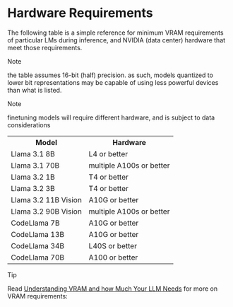 # Hardware Requirements

The following table is a simple reference for minimum VRAM requirements of particular LMs during inference, and NVIDIA (data center) hardware that meet those requirements.

> [!NOTE]
> the table assumes 16-bit (half) precision. as such, models quantized to lower bit representations may be capable of using less powerful devices than what is listed.

> [!NOTE]
> finetuning models will require different hardware, and is subject to data considerations

<table>
    <tr>
        <th>Model</th>
        <th>Hardware</th>
    </tr>
    <tr>
        <td>Llama 3.1 8B</td>
        <td>L4 or better</td>
    </tr>
    <tr>
        <td>Llama 3.1 70B</td>
        <td>multiple A100s or better</td>
    </tr>
    <tr>
        <td>Llama 3.2 1B</td>
        <td>T4 or better</td>
    </tr>
    <tr>
        <td>Llama 3.2 3B</td>
        <td>T4 or better</td>
    </tr>
    <tr>
        <td>Llama 3.2 11B Vision</td>
        <td>A10G or better</td>
    </tr>
    <tr>
        <td>Llama 3.2 90B Vision</td>
        <td>multiple A100s or better</td>
    </tr>
    <tr>
        <td>CodeLlama 7B</td>
        <td>A10G or better</td>
    </tr>
    <tr>
        <td>CodeLlama 13B</td>
        <td>A10G or better</td>
    </tr>
    <tr>
        <td>CodeLlama 34B</td>
        <td>L40S or better</td>
    </tr>
    <tr>
        <td>CodeLlama 70B</td>
        <td>A100 or better</td>
    </tr>
</table>

> [!TIP]
> 
Read [Understanding VRAM and how Much Your LLM Needs](https://blog.runpod.io/understanding-vram-and-how-much-your-llm-needs/) for more on VRAM requirements:
